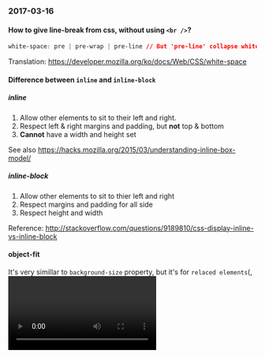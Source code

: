 ### 2017-03-16

#### How to give line-break from css, without using `<br />`?

```css
white-space: pre | pre-wrap | pre-line // But 'pre-line' collapse whitespaces
```

Translation:
https://developer.mozilla.org/ko/docs/Web/CSS/white-space

#### Difference between `inline` and `inline-block`

##### inline

1. Allow other elements to sit to their left and right.
2. Respect left & right margins and padding, but **not** top & bottom
3. **Cannot** have a width and height set

See also https://hacks.mozilla.org/2015/03/understanding-inline-box-model/

##### inline-block

1. Allow other elements to sit to thier left and right
2. Respect margins and padding for all side
3. Respect height and width

Reference: http://stackoverflow.com/questions/9189810/css-display-inline-vs-inline-block

#### object-fit

It's very simillar to `background-size` property, but it's for `relaced elements`(<img>, <video>, <object>, ...).

cf. `background-position` - `object-position`

Reference: https://developer.mozilla.org/ko/docs/Web/CSS/object-fit
